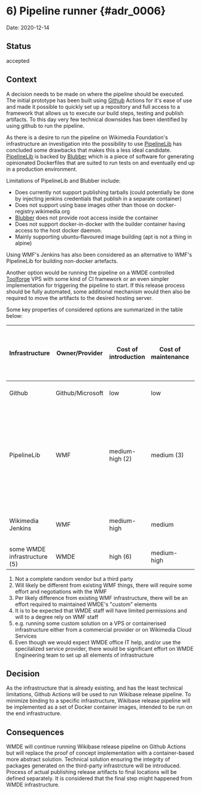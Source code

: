 # 6) Pipeline runner {#adr_0006}

Date: 2020-12-14

## Status

accepted

## Context

A decision needs to be made on where the pipeline should be executed. The initial prototype has been built using [Github] Actions for it's ease of use and made it possible to quickly set up a repository and full access to a framework that allows us to execute our build steps, testing and publish artifacts. To this day very few technical downsides has been identified by using github to run the pipeline.

As there is a desire to run the pipeline on Wikimedia Foundation's infrastructure an investigation into the possibility to use [PipelineLib] has concluded some drawbacks that makes this a less ideal candidate. [PipelineLib] is backed by [Blubber] which is a piece of software for generating opinionated Dockerfiles that are suited to run tests on and eventually end up in a production environment.

Limitations of PipelineLib and Blubber include:
- Does currently not support publishing tarballs (could potentially be done by injecting jenkins credentials that publish in a separate container)
- Does not support using base images other than those on docker-registry.wikimedia.org
- [Blubber] does not provide root access inside the container
- Does not support docker-in-docker with the builder container having access to the host docker daemon.
- Mainly supporting ubuntu-flavoured image building (apt is not a thing in alpine)

Using WMF's Jenkins has also been considered as an alternative to WMF's PipelineLib for building non-docker artefacts.

Another option would be running the pipeline on a WMDE controlled [Toolforge] VPS with some kind of CI framework or an even simpler implementation for triggering the pipeline to start. If this release process should be fully automated, some additional mechanism would then also be required to move the artifacts to the desired hosting server.

Some key properties of considered options are summarized in the table below:

| Infrastructure | Owner/Provider | Cost of introduction | Cost of maintenance | Trusted and Secure? | WMDE can modify/update | Has some native tooling for docker images | Has some way to build non-docker artifacts | Restriction on the source of software run on the infrastructure? | 
| -------------- | -------------- | -------------------- | ------------------- | ------------------- | ---------------------- | ----------------------------------------- | ------------------------------------------ | ---------------------------------------------------------------- |
| Github | Github/Microsoft | low | low | no (1) | yes | yes | yes | none, everything from the internet that can be run in a container? |
| PipelineLib | WMF | medium-high (2) | medium (3) | yes | yes but with limitations (4) | yes | no (right now) | Only things hosted somewhere on WMF infrastructure (gerrit, phabricator diffusion, etc). Does not support using base images other than those on docker-registry.wikimedia.org. Mainly supporting ubuntu-flavoured image building (apt is not a thing in alpine) |
| Wikimedia Jenkins | WMF | medium-high | medium | yes | yes but with limitations (4) | no | yes | Only things hosted somewhere on WMF infrastructure (gerrit, phabricator diffusion, etc) |
| some WMDE infrastructure (5) | WMDE | high (6) | medium-high | yes | yes | no | yes | none, everything from the internet that can be run in a container? |

1. Not a complete random vendor but a third party
2. Will likely be different from existing WMF things, there will require some effort and negotiations with the WMF
3. Per likely difference from existing WMF infrastructure, there will be an effort required to maintained WMDE's "custom" elements
4. It is to be expected that WMDE staff will have limited permissions and will to a degree rely on WMF staff
5. e.g. running some custom solution on a VPS or containerised infrastructure either from a commercial provider or on Wikimedia Cloud Services
6. Even though we would expect WMDE office IT help, and/or use the specilalized service provider, there would be significant effort on WMDE Engineering team to set up all elements of infrastructure

## Decision

As the infrastructure that is already existing, and has the least technical limitations, Github Actions will be used to run Wikibase release pipeline.
To minimize binding to a specific infrastructure, Wikibase release pipeline will be implemented as a set of Docker container images, intended to be run on the end infrastructure.

## Consequences

WMDE will continue running Wikibase release pipeline on Github Actions but will replace the proof of concept implementation with a container-based more abstract solution.
Technical solution ensuring the integrity of packages generated on the third-party infrastrcture will be introduced.
Process of actual publishing release artifacts to final locations will be defined separately. It is considered that the final step might happened from WMDE infrastructure.


[Github]: https://docs.github.com/en/free-pro-team@latest/actions
[PipelineLib]: https://wikitech.wikimedia.org/wiki/PipelineLib
[Blubber]: https://wikitech.wikimedia.org/wiki/Blubber
[Toolforge]: https://wikitech.wikimedia.org/wiki/Portal:Toolforge
